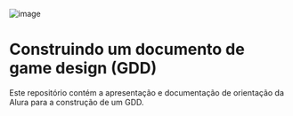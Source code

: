 ![image](https://github.com/AndreCoutinhom/gdd_class/assets/91290799/eaf04d85-f92c-44bc-b200-919823d93fc2)


# Construindo um documento de game design (GDD)

Este repositório contém a apresentação e documentação de orientação da Alura para a construção de um GDD.
